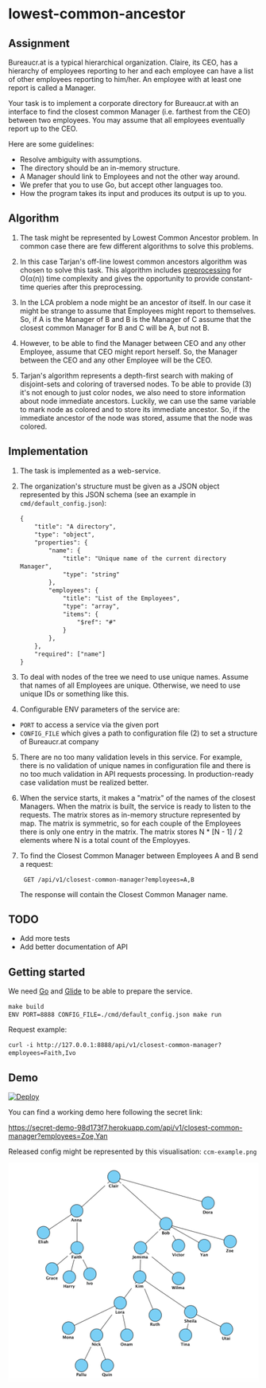 # lowest-common-ancestor

## Assignment 

Bureaucr.at is a typical hierarchical organization. 
Claire, its CEO, has a hierarchy of employees reporting 
to her and each employee can have a list of other employees reporting to him/her. 
An employee with at least one report is called a Manager.

Your task is to implement a corporate directory for Bureaucr.at 
with an interface to find the closest common Manager (i.e. farthest from the CEO) 
between two employees. You may assume that all employees eventually report up to the CEO.

Here are some guidelines:
- Resolve ambiguity with assumptions.
- The directory should be an in-memory structure.
- A Manager should link to Employees and not the other way around.
- We prefer that you to use Go, but accept other languages too.
- How the program takes its input and produces its output is up to you.

## Algorithm 

1. The task might be represented by Lowest Common Ancestor problem.
In common case there are few different algorithms to solve this problems.

2. In this case Tarjan's off-line lowest common ancestors algorithm was chosen 
to solve this task. This algorithm includes [preprocessing](http://dl.acm.org/citation.cfm?id=321884) for O(α(n)) time complexity 
and gives the opportunity to provide constant-time queries after this preprocessing.

3. In the LCA problem a node might be an ancestor of itself. In our case it might be strange
to assume that Employees might report to themselves. 
So, if A is the Manager of B and B is the Manager of C assume that the closest common Manager
for B and C will be A, but not B.

4. However, to be able to find the Manager between CEO and any other Employee, 
assume that CEO might report herself. 
So, the Manager between the CEO and any other Employee will be the CEO.

5. Tarjan's algorithm represents a depth-first search with making of disjoint-sets and
coloring of traversed nodes.
To be able to provide (3) it's not enough to just color nodes, we also need to store information
about node immediate ancestors. Luckily, we can use the same variable to mark node as colored 
and to store its immediate ancestor. So, if the immediate ancestor of the node was stored,
assume that the node was colored.

## Implementation

1. The task is implemented as a web-service.

2. The organization's structure must be given as a JSON object represented by this JSON schema 
(see an example in `cmd/default_config.json`):

    ```    
    {
        "title": "A directory",
        "type": "object",
        "properties": {
            "name": {
                "title": "Unique name of the current directory Manager",
                "type": "string"
            },
            "employees": {
                "title": "List of the Employees",
                "type": "array",
                "items": {
                    "$ref": "#"
                }
            },
        },
        "required": ["name"]
    }
    ```
    
3. To deal with nodes of the tree we need to use unique names.
Assume that names of all Employees are unique. Otherwise,
we need to use unique IDs or something like this.

4. Configurable ENV parameters of the service are:
- `PORT` to access a service via the given port
- `CONFIG_FILE` which gives a path to configuration file (2) to set a structure of Bureaucr.at company

5. There are no too many validation levels in this service. For example, there is no validation of
unique names in configuration file and there is no too much validation in API requests processing.
In production-ready case validation must be realized better.

6. When the service starts, it makes a "matrix" of the names of the closest Managers.
When the matrix is built, the service is ready to listen to the requests.
The matrix stores as in-memory structure represented by map.
The matrix is symmetric, so for each couple of the Employees there is only one entry in the matrix.
The matrix stores N * [N - 1] / 2 elements where N is a total count of the Employyes.

7. To find the Closest Common Manager between Employees A and B send a request:
    
        GET /api/v1/closest-common-manager?employees=A,B
        
    The response will contain the Closest Common Manager name.

## TODO

- Add more tests
- Add better documentation of API

## Getting started 

We need [Go](https://golang.org) and [Glide](https://glide.sh) to be able to prepare the service.

    make build
    ENV PORT=8888 CONFIG_FILE=./cmd/default_config.json make run 

Request example:

    curl -i http://127.0.0.1:8888/api/v1/closest-common-manager?employees=Faith,Ivo

## Demo

[![Deploy](https://www.herokucdn.com/deploy/button.svg)](https://heroku.com/deploy?template=https://github.com/rumyantseva/lowest-common-ancestor)

You can find a working demo here following the secret link:

https://secret-demo-98d173f7.herokuapp.com/api/v1/closest-common-manager?employees=Zoe,Yan

Released config might be represented by this visualisation: `ccm-example.png` 

![Default Config](ccm-example.png)
